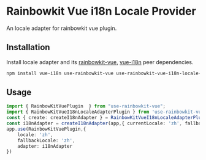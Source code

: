 # Rainbowkit Vue i18n Locale Provider

An locale adapter for rainbowkit vue plugin.

## Installation

Install locale adapter and its [rainbowkit-vue](https://github.com/0xHoST/rainbowkit_vue.git), [vue-i18n](https://github.com/kazupon/vue-i18n) peer dependencies.

```bash
npm install vue-i18n use-rainbowkit-vue use-rainbowkit-vue-i18n-locale-provider
```

## Usage

```ts
import { RainbowKitVuePlugin  } from "use-rainbowkit-vue";
import { RainbowKitVueI18nLocaleAdapterPlugin } from 'use-rainbowkit-vue-i18n-locale-provider';
const { create: createI18nAdapter } = RainbowKitVueI18nLocaleAdapterPlugin();
const i18nAdapter = createI18nAdapter(app,{ currentLocale: 'zh', fallbackLocale: 'zh' });
app.use(RainbowKitVuePlugin,{
    locale: 'zh',
    fallbackLocale: 'zh',
    adapter: i18nAdapter
})
```
